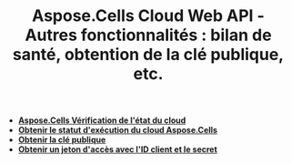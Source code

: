 ﻿---
title: "Aspose.Cells Cloud Web API - Autres fonctionnalités : bilan de santé, obtention de la clé publique, etc."
linktitle: Autre fonctionnalité
ArticleTitle: "Other Features: Health Check, Get Public Key, and Mor"
second_title: Documen
type: docs
url: /fr/other-features/
keywords: Aspose.Cells Cloud REST API, Health Check, Public Key Retrieval, Excel 2013, Excel 2016, Excel 2019, Excel 36
description: Ce guide du développeur fournit des scénarios pratiques et des conseils pour utiliser des fonctionnalités spécifiques de Aspose.Cells for .NET, garantissant une apparence optimale du document Excel et permettant divers cas d'utilisation
weight: 180
kwords: Excel, Aspose.Cells, Cloud API, RESTful API, Gestion des feuilles de calcul, Conversion PDF, Gestion CSV, Traitement JSON, Prise en charge Markdown, Documentation du développeur
---
- **[Aspose.Cells Vérification de l'état du cloud](https://docs.aspose.cloud/cells/check-cloud-service-health/)**
- **[Obtenir le statut d'exécution du cloud Aspose.Cells](https://docs.aspose.cloud/cells/get-aspose-cells-cloud-status/)**
- **[Obtenir la clé publique](https://docs.aspose.cloud/cells/get-public-key/)**
- **[Obtenir un jeton d'accès avec l'ID client et le secret](https://docs.aspose.cloud/cells/post-access-token/)**
